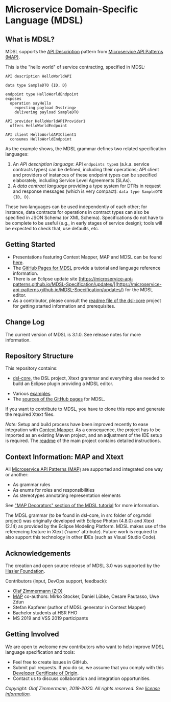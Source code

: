 Microservice Domain-Specific Language (MDSL) 
============================================

## What is MDSL?

MDSL supports the [API Description](https://microservice-api-patterns.org/patterns/foundation/APIDescription) pattern from [Microservice API Patterns (MAP)](https://ozimmer.ch/patterns/2020/05/07/MAPMetaPost.html). 

This is the "hello world" of service contracting, specified in MDSL: 

~~~
API description HelloWorldAPI

data type SampleDTO {ID, D} 

endpoint type HelloWorldEndpoint
exposes 
  operation sayHello 
    expecting payload D<string>  
    delivering payload SampleDTO

API provider HelloWorldAPIProvider1
  offers HelloWorldEndpoint

API client HelloWorldAPIClient1
  consumes HelloWorldEndpoint
~~~

As the example shows, the MDSL grammar defines two related specification languages:

1. An *API description language*: API `endpoints type`s (a.k.a. service contracts types) can be defined, including their operations; API client and providers of instances of these endpoint types can be specified elaborately, including Service Level Agreements (SLAs).
2. A *data contract language* providing a type system for DTRs in request and response messages (which is very compact): `data type SampleDTO {ID, D}`.

These two languages can be used independently of each other; for instance, data contracts for operations in contract types can also be specified in JSON Schema (or XML Schema). Specifications do not have to be complete to be useful (e.g., in early stages of service design); tools will be expected to check that, use defaults, etc. 


## Getting Started

* Presentations featuring Context Mapper, MAP and MDSL can be found [here](https://ozimmer.ch/papers/).
* The [GitHub Pages for MDSL](https://microservice-api-patterns.github.io/MDSL-Specification/) provide a tutorial and language reference information.
* There is an Eclipse update site [https://microservice-api-patterns.github.io/MDSL-Specification/updates/](https://microservice-api-patterns.github.io/MDSL-Specification/updates/) for the MDSL editor. 
* As a contributor, please consult the [readme file of the dsl-core](./dsl-core/README.md) project for getting started information and prerequisites.


## Change Log

The current version of MDSL is 3.1.0. See release notes for more information.


## Repository Structure 

This repository contains:

* [dsl-core](dsl-core), the DSL project, Xtext grammar and everything else needed to build an Eclipse plugin providing a MDSL editor.
<!-- * An antlr4 version of the grammar in [this folder](antlr4). -->
* Various [examples](examples).
* The [sources of the GitHub pages](docs) for MDSL.
<!-- * Some [background information](background) on other IDLs and related projects. -->

If you want to contribute to MDSL, you have to clone this repo and generate the required Xtext files.

*Note:* Setup and build process have been improved recently to ease integration with [Context Mapper](https://contextmapper.org/). As a consequence, the project has to be imported as an existing Maven project, and an adjustment of the IDE setup is required. The [readme](dsl-core/README.md) of the main project contains detailed instructions.


## Context Information: MAP and Xtext

All [Microservice API Patterns (MAP)](https://microservice-api-patterns.org/) are supported and integrated one way or another:

* As grammar rules
* As enums for roles and responsibilities
* As stereotypes annotating representation elements

See ["MAP Decorators" section of the MDSL tutorial](https://microservice-api-patterns.github.io/MDSL-Specification/tutorial) for more information. <!-- TODO copy one-pager in SummerSoC paper to GitHub pages or elsewhere in repo -->

The MDSL grammar (to be found in dsl-core, in src folder of org.mdsl project) was originally developed with Eclipse Photon (4.8.0) and Xtext (2.14) as provided by the Eclipse Modeling Platform. MDSL makes use of the referencing feature in Xtext ('name' attribute). Future work is required to also support  this technology in other IDEs (such as Visual Studio Code).

<!-- A derived (but not yet fully equivalent) version of the grammar for antlr4 can be found [in this folder](https://microservice-api-patterns.github.io/MDSL-Specification/blob/master/antlr4/). -->


##  Acknowledgements 

The creation and open source release of MDSL 3.0 was supported by the [Hasler Foundation](https://haslerstiftung.ch/en/welcome-to-the-hasler-foundation/).

Contributors (input, DevOps support, feedback): 

* [Olaf Zimmermann (ZIO)](https://ozimmer.ch/index.html)
* [MAP](https://microservice-api-patterns.org/) co-authors: Mirko Stocker, Daniel Lübke, Cesare Pautasso, Uwe Zdun
* Stefan Kapferer (author of MDSL generator in Context Mapper)
* Bachelor students at HSR FHO 
* MS 2019 and VSS 2019 participants 


## Getting Involved 

We are open to welcome new contributors who want to help improve MDSL language specification and tools:

* Feel free to create issues in GitHub.
* Submit pull requests. If you do so, we assume that you comply with this [Developer Certificate of Origin](https://developercertificate.org/).
* Contact us to discuss collaboration and integration opportunities.

*Copyright: Olaf Zimmermann, 2019-2020. All rights reserved. See [license information](/LICENSE).*
